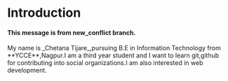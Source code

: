 # Introduction
<h4>This message is from new_conflict branch.</h4>
My name is _Chetana Tijare_,pursuing B.E in Information Technology from **YCCE**,Nagpur.I am a third year student and I want to learn git,github for contributing into social organizations.I am also interested in web development.
